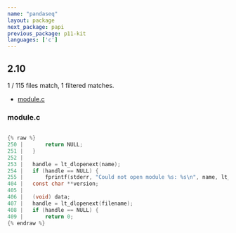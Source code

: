 ```yaml
---
name: "pandaseq"
layout: package
next_package: papi
previous_package: p11-kit
languages: ['c']
---
```

## 2.10
1 / 115 files match, 1 filtered matches.

 - [module.c](#modulec)

### module.c

```c

{% raw %}
250 | 		return NULL;
251 | 	}
252 | 
253 | 	handle = lt_dlopenext(name);
254 | 	if (handle == NULL) {
255 | 		fprintf(stderr, "Could not open module %s: %s\n", name, lt_dlerror());
404 | 	const char **version;
405 | 
406 | 	(void) data;
407 | 	handle = lt_dlopenext(filename);
408 | 	if (handle == NULL) {
409 | 		return 0;
{% endraw %}

```